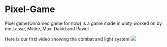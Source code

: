 # Pixel-Game
Pixel game(Unnamed game for now) is a game made in unity worked on by me Lasse, Micke, Max, David and Pawel

Here is our first video showing the combat and light system
![](https://media.giphy.com/media/EPmwemqvg3B4mwJzCR/giphy.gif)
